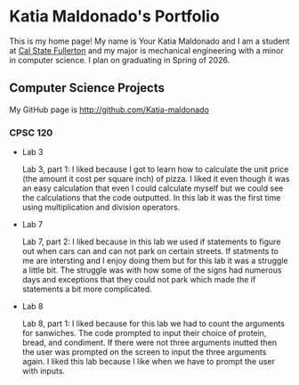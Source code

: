 # Katia Maldonado's Portfolio

This is my home page! My name is Your Katia Maldonado and I am a student at [Cal State Fullerton](http://www.fullerton.edu/) and my major is mechanical engineering with a minor in computer science. I plan on graduating in Spring of 2026.

## Computer Science Projects

My GitHub page is http://github.com/Katia-maldonado

### CPSC 120

* Lab 3

    Lab 3, part 1: I liked because I got to learn how to calculate the unit
    price (the amount it cost per square inch) of pizza. I liked it even though
    it was an easy calculation that even I could calculate myself but we could
    see the calculations that the code outputted. In this lab it was the first
    time using multiplication and division operators.

* Lab 7

    Lab 7, part 2: I liked because in this lab we used if statements to figure
    out when cars can and can not park on certain streets. If statments to me
    are intersting and I enjoy doing them but for this lab it was a struggle 
    a little bit. The struggle was with how some of the signs had numerous
    days and exceptions that they could not park which made the if statements
    a bit more complicated.

* Lab 8

    Lab 8, part 1: I liked because for this lab we had to count the arguments
    for sanwiches. The code prompted to input their choice of protein, bread,
    and condiment. If there were not three arguments inutted then the user was 
    prompted on the screen to input the three arguments again. I liked this lab 
    because I like when we have to prompt the user with inputs.
